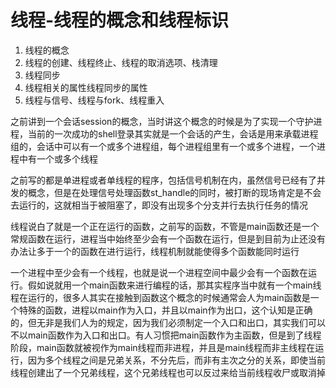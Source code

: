 # 线程-线程的概念和线程标识

1. 线程的概念
2. 线程的创建、线程终止、线程的取消选项、栈清理
3. 线程同步
4. 线程相关的属性线程同步的属性
5. 线程与信号、线程与fork、线程重入



之前讲到一个会话session的概念，当时讲这个概念的时候是为了实现一个守护进程，当前的一次成功的shell登录其实就是一个会话的产生，会话是用来承载进程组的，会话中可以有一个或多个进程组，每个进程组里有一个或多个进程，一个进程中有一个或多个线程

之前写的都是单进程或者单线程的程序，包括信号机制在内，虽然信号已经有了并发的概念，但是在处理信号处理函数st_handle的同时，被打断的现场肯定是不会去运行的，这就相当于被阻塞了，即没有出现多个分支并行去执行任务的情况

线程说白了就是一个正在运行的函数，之前写的函数，不管是main函数还是一个常规函数在运行，进程当中始终至少会有一个函数在运行，但是到目前为止还没有办法让多于一个的函数在进行运行，线程机制就能使得多个函数能同时运行

一个进程中至少会有一个线程，也就是说一个进程空间中最少会有一个函数在运行。假如说就用一个main函数来进行编程的话，那其实程序当中就有一个main线程在运行的，很多人其实在接触到函数这个概念的时候通常会人为main函数是一个特殊的函数，进程以main作为入口，并且以main作为出口，这个认知是正确的，但无非是我们人为的规定，因为我们必须制定一个入口和出口，其实我们可以不以main函数作为入口和出口。有人习惯把main函数作为主函数，但是到了线程阶段，main函数就被视作为main线程而非进程，并且是main线程而非主线程在运行，因为多个线程之间是兄弟关系，不分先后，而非有主次之分的关系，即使当前线程创建出了一个兄弟线程，这个兄弟线程也可以反过来给当前线程收尸或取消掉





















